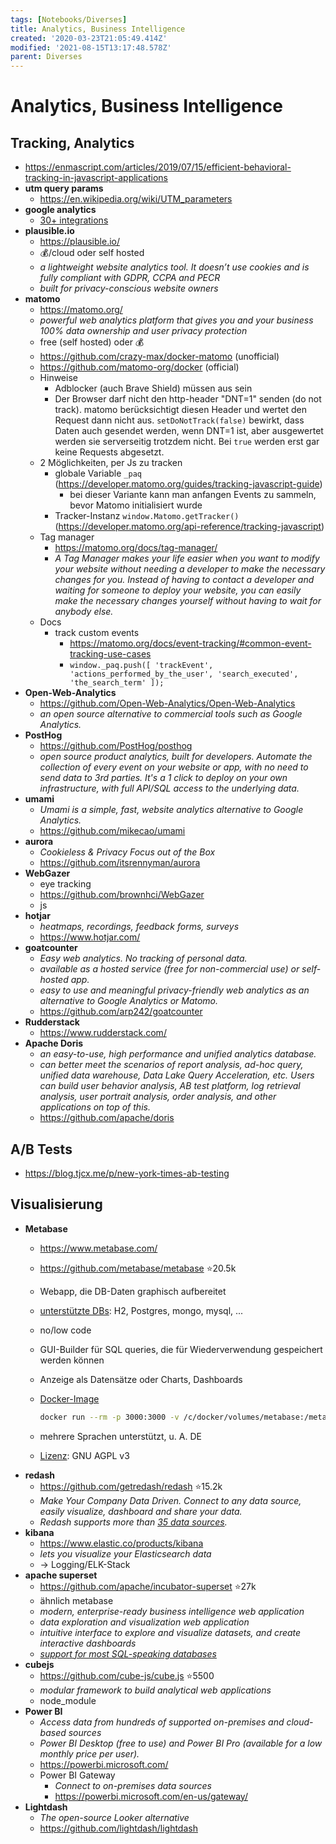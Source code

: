 ```yaml
---
tags: [Notebooks/Diverses]
title: Analytics, Business Intelligence
created: '2020-03-23T21:05:49.414Z'
modified: '2021-08-15T13:17:48.578Z'
parent: Diverses
---
```


# Analytics, Business Intelligence

## Tracking, Analytics
- <https://enmascript.com/articles/2019/07/15/efficient-behavioral-tracking-in-javascript-applications>
- **utm query params**
  - https://en.wikipedia.org/wiki/UTM_parameters
- **google analytics**
  - [30+ integrations](https://opentelemetry.io/registry/)
- **plausible.io**
  - <https://plausible.io/>
  - 💰/cloud oder self hosted
  - *a lightweight website analytics tool. It doesn’t use cookies and is fully compliant with GDPR, CCPA and PECR*
  - *built for privacy-conscious website owners*
- **matomo**
  - <https://matomo.org/>
  - *powerful web analytics platform that gives you and your business 100% data ownership and user privacy protection*
  - free (self hosted) oder 💰
  - <https://github.com/crazy-max/docker-matomo> (unofficial)
  - <https://github.com/matomo-org/docker> (official)
  - Hinweise
    - Adblocker (auch Brave Shield) müssen aus sein
    - Der Browser darf nicht den http-header "DNT=1" senden (do not track). matomo berücksichtigt diesen Header und wertet den Request dann nicht aus. `setDoNotTrack(false)` bewirkt, dass Daten auch gesendet werden, wenn DNT=1 ist, aber ausgewertet werden sie serverseitig trotzdem nicht. Bei `true` werden erst gar keine Requests abgesetzt.
  - 2 Möglichkeiten, per Js zu tracken
    - globale Variable `_paq` (<https://developer.matomo.org/guides/tracking-javascript-guide>)
      - bei dieser Variante kann man anfangen Events zu sammeln, bevor Matomo initialisiert wurde
    - Tracker-Instanz `window.Matomo.getTracker()` (<https://developer.matomo.org/api-reference/tracking-javascript>)
  - Tag manager
    - <https://matomo.org/docs/tag-manager/>
    - *A Tag Manager makes your life easier when you want to modify your website without needing a developer to make the necessary changes for you. Instead of having to contact a developer and waiting for someone to deploy your website, you can easily make the necessary changes yourself without having to wait for anybody else.*
  - Docs
    - track custom events
      - <https://matomo.org/docs/event-tracking/#common-event-tracking-use-cases>
      - `window._paq.push([ 'trackEvent', 'actions_performed_by_the_user', 'search_executed', 'the_search_term' ]);`
- **Open-Web-Analytics**
  - <https://github.com/Open-Web-Analytics/Open-Web-Analytics>
  - *an open source alternative to commercial tools such as Google Analytics.*
- **PostHog**
  - <https://github.com/PostHog/posthog>
  - *open source product analytics, built for developers. Automate the collection of every event on your website or app, with no need to send data to 3rd parties. It's a 1 click to deploy on your own infrastructure, with full API/SQL access to the underlying data.*
- **umami**
  - *Umami is a simple, fast, website analytics alternative to Google Analytics.*
  - <https://github.com/mikecao/umami>
- **aurora**
  - *Cookieless & Privacy Focus out of the Box*
  - <https://github.com/itsrennyman/aurora>
- **WebGazer**
  - eye tracking
  - <https://github.com/brownhci/WebGazer>
  - js
- **hotjar**
  - *heatmaps, recordings, feedback forms, surveys*
  - <https://www.hotjar.com/>
- **goatcounter**
  - *Easy web analytics. No tracking of personal data.*
  - *available as a hosted service (free for non-commercial use) or self-hosted app.*
  - *easy to use and meaningful privacy-friendly web analytics as an alternative to Google Analytics or Matomo.*
  - <https://github.com/arp242/goatcounter>
- **Rudderstack**
  - <https://www.rudderstack.com/> 
- **Apache Doris**
  - *an easy-to-use, high performance and unified analytics database.*
  - *can better meet the scenarios of report analysis, ad-hoc query, unified data warehouse, Data Lake Query Acceleration, etc. Users can build user behavior analysis, AB test platform, log retrieval analysis, user portrait analysis, order analysis, and other applications on top of this.*
  - <https://github.com/apache/doris> 


## A/B Tests
- <https://blog.tjcx.me/p/new-york-times-ab-testing>


## Visualisierung
- **Metabase**
  - <https://www.metabase.com/>
  - <https://github.com/metabase/metabase> ⭐20.5k
  - Webapp, die DB-Daten graphisch aufbereitet
  - [unterstützte DBs](https://github.com/metabase/metabase/blob/master/docs/faq/setup/which-databases-does-metabase-support.md): H2, Postgres, mongo, mysql, ...
  - no/low code
  - GUI-Builder für SQL queries, die für Wiederverwendung gespeichert werden können
  - Anzeige als Datensätze oder Charts, Dashboards
  - [Docker-Image](https://www.metabase.com/docs/latest/operations-guide/running-metabase-on-docker.html)

    ```sh
    docker run --rm -p 3000:3000 -v /c/docker/volumes/metabase:/metabase-data -e "MB_DB_FILE=metabase-data/metabase.db" --name metabase metabase/metabase
    ```

  - mehrere Sprachen unterstützt, u. A. DE
  - [Lizenz](https://www.metabase.com/license/): GNU AGPL v3
- **redash**
  - <https://github.com/getredash/redash> ⭐15.2k
  - *Make Your Company Data Driven. Connect to any data source, easily visualize, dashboard and share your data.*
  - *Redash supports more than [35 data sources](https://redash.io/help/data-sources/supported-data-sources).*
- **kibana**
  - <https://www.elastic.co/products/kibana>
  - *lets you visualize your Elasticsearch data*
  - → Logging/ELK-Stack
- **apache superset**
  - <https://github.com/apache/incubator-superset> ⭐27k
  - ähnlich metabase
  - *modern, enterprise-ready business intelligence web application*
  - *data exploration and visualization web application*
  - *intuitive interface to explore and visualize datasets, and create interactive dashboards*
  - [*support for most SQL-speaking databases*](https://superset.incubator.apache.org/#databases)
- **cubejs**
  - <https://github.com/cube-js/cube.js> ⭐5500
  - *modular framework to build analytical web applications*
  - node_module
- **Power BI**
  - *Access data from hundreds of supported on-premises and cloud-based sources*
  - *Power BI Desktop (free to use) and Power BI Pro (available for a low monthly price per user).*
  - <https://powerbi.microsoft.com/>
  - Power BI Gateway
    - *Connect to on-premises data sources* 
    - <https://powerbi.microsoft.com/en-us/gateway/>
- **Lightdash**
  - *The open-source Looker alternative* 
  - <https://github.com/lightdash/lightdash> 


